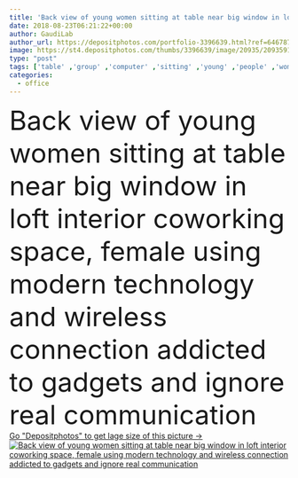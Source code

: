 ```yaml
---
title: 'Back view of young women sitting at table near big window in loft interior coworking space, female using modern technology and wireless connection addicted to gadgets and ignore real communication'
date: 2018-08-23T06:21:22+00:00
author: GaudiLab
author_url: https://depositphotos.com/portfolio-3396639.html?ref=64678756
image: https://st4.depositphotos.com/thumbs/3396639/image/20935/209359132/api_thumb_450.jpg?forcejpeg=true
type: "post"
tags: ['table' ,'group' ,'computer' ,'sitting' ,'young' ,'people' ,'women' ,'caucasian' ,'girls' ,'connection' ,'technology' ,'office' ,'window' ,'cellphone' ,'cellular' ,'communication' ,'device' ,'telephone' ,'wireless' ,'laptop' ,'Females' ,'indoors' ,'addiction' ,'online' ,'application' ,'team' ,'loft' ,'ignore' ,'content' ,'smartphone' ,'students' ,'crew' ,'app' ,'netbook' ,'Hipsters' ,'Mobile Phone' ,'Back view' ,'modern gadgets' ,'4g internet' ,'coworking space' ]
categories: 
  - office
---
```

<div aling="center">
            <font size="60"> Back view of young women sitting at table near big window in loft interior coworking space, female using modern technology and wireless connection addicted to gadgets and ignore real communication</font>   
</div>
<div>
    <a href='https://depositphotos.com/209359132/stock-photo-back-view-young-women-sitting.html?ref=64678756' target=_blank > Go "Depositphotos" to get lage size of this picture ->
        <img href='https://depositphotos.com/209359132/stock-photo-back-view-young-women-sitting.html?ref=64678756' src='https://st4.depositphotos.com/3396639/20935/i/950/depositphotos_209359132-stock-photo-back-view-young-women-sitting.jpg?forcejpeg=true' alt='Back view of young women sitting at table near big window in loft interior coworking space, female using modern technology and wireless connection addicted to gadgets and ignore real communication' >
    </a>
</div>
